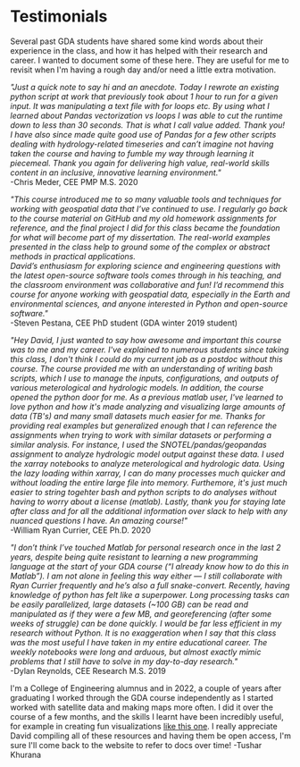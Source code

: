 # Testimonials
Several past GDA students have shared some kind words about their experience in the class, and how it has helped with their research and career. I wanted to document some of these here. They are useful for me to revisit when I'm having a rough day and/or need a little extra motivation.

*"Just a quick note to say hi and an anecdote. Today I rewrote an existing python script at work that previously took about 1 hour to run for a given input. It was manipulating a text file with for loops etc. By using what I learned about Pandas vectorization vs loops I was able to cut the runtime down to less than 30 seconds. That is what I call value added. Thank you!  
I have also since made quite good use of Pandas for a few other scripts dealing with hydrology-related timeseries and can’t imagine not having taken the course and having to fumble my way through learning it piecemeal. Thank you again for delivering high value, real-world skills content in an inclusive, innovative learning environment."*  
-Chris Meder, CEE PMP M.S. 2020

*"This course introduced me to so many valuable tools and techniques for working with geospatial data that I’ve continued to use. I regularly go back to the course material on GitHub and my old homework assignments for reference, and the final project I did for this class became the foundation for what will become part of my dissertation. The real-world examples presented in the class help to ground some of the complex or abstract methods in practical applications.*  
*David’s enthusiasm for exploring science and engineering questions with the latest open-source software tools comes through in his teaching, and the classroom environment was collaborative and fun! I’d recommend this course for anyone working with geospatial data, especially in the Earth and environmental sciences, and anyone interested in Python and open-source software."*  
-Steven Pestana, CEE PhD student (GDA winter 2019 student)

*"Hey David, I just wanted to say how awesome and important this course was to me and my career. I've explained to numerous students since taking this class, I don't think I could do my current job as a postdoc without this course. The course provided me with an understanding of writing bash scripts, which I use to manage the inputs, configurations, and outputs of various meterological and hydrologic models. In addition, the course opened the python door for me. As a previous matlab user, I've learned to love python and how it's made analyzing and visualizing large amounts of data (TB's) and many small datasets much easier for me. Thanks for providing real examples but generalized enough that I can reference the assignments when trying to work with similar datasets or performing a similar analysis. 
For instance, I used the SNOTEL/pandas/geopandas assignment to analyze hydrologic model output against these data. I used the xarray notebooks to analyze meterological and hydrologic data. Using the lazy loading within xarray, I can do many processes much quicker and without loading the entire large file into memory. Furthemore, it's just much easier to string togehter bash and python scripts to do analyses without having to worry about a license (matlab). Lastly, thank you for staying late after class and for all the additional information over slack to help with any nuanced questions I have. An amazing course!"*  
-William Ryan Currier, CEE Ph.D. 2020

*"I don’t think I’ve touched Matlab for personal research once in the last 2 years, despite being quite resistant to learning a new programming language at the start of your GDA course (“I already know how to do this in Matlab”). I am not alone in feeling this way either — I still collaborate with Ryan Currier frequently and he’s also a full snake-convert. Recently, having knowledge of python has felt like a superpower. Long processing tasks can be easily parallelized, large datasets (~100 GB) can be read and manipulated as if they were a few MB, and georeferencing (after some weeks of struggle) can be done quickly. I would be far less efficient in my research without Python. It is no exaggeration when I say that this class was the most useful I have taken in my entire educational career. The weekly notebooks were long and arduous, but almost exactly mimic problems that I still have to solve in my day-to-day research."*  
-Dylan Reynolds, CEE Research M.S. 2019

I'm a College of Engineering alumnus and in 2022, a couple of years after graduating I worked through the GDA course independently as I started worked with satellite data and making maps more often. I did it over the course of a few months, and the skills I learnt have been incredibly useful, for example in creating fun visualizations [like this one](https://github.com/tusharkh/grist-ny-drought). I really appreciate David compiling all of these resources and having them be open access, I'm sure I'll come back to the website to refer to docs over time!
-Tushar Khurana
